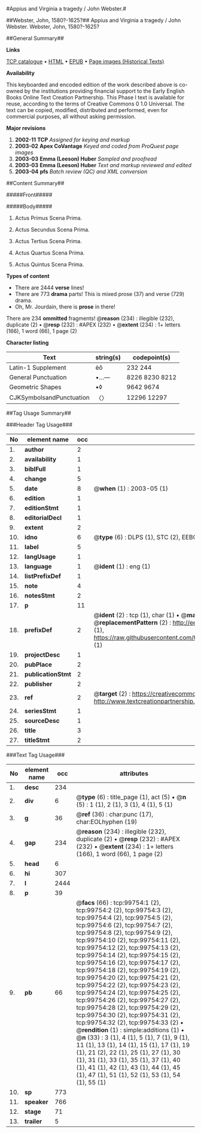 #Appius and Virginia a tragedy / John Webster.#

##Webster, John, 1580?-1625?##
Appius and Virginia a tragedy / John Webster.
Webster, John, 1580?-1625?

##General Summary##

**Links**

[TCP catalogue](http://www.ota.ox.ac.uk/tcp/)  • 
[HTML](http://tei.it.ox.ac.uk/tcp/Texts-HTML/free/A65/A65360.html)  • 
[EPUB](http://tei.it.ox.ac.uk/tcp/Texts-EPUB/free/A65/A65360.epub) • 
[Page images (Historical Texts)](https://data.historicaltexts.jisc.ac.uk/view?pubId=eebo-13494060e&pageId=eebo-13494060e-99754-1)

**Availability**

This keyboarded and encoded edition of the
	       work described above is co-owned by the institutions
	       providing financial support to the Early English Books
	       Online Text Creation Partnership. This Phase I text is
	       available for reuse, according to the terms of Creative
	       Commons 0 1.0 Universal. The text can be copied,
	       modified, distributed and performed, even for
	       commercial purposes, all without asking permission.

**Major revisions**

1. __2002-11__ __TCP__ *Assigned for keying and markup*
1. __2003-02__ __Apex CoVantage__ *Keyed and coded from ProQuest page images*
1. __2003-03__ __Emma (Leeson) Huber__ *Sampled and proofread*
1. __2003-03__ __Emma (Leeson) Huber__ *Text and markup reviewed and edited*
1. __2003-04__ __pfs__ *Batch review (QC) and XML conversion*

##Content Summary##

#####Front#####

#####Body#####

1. Actus Primus Scena Prima.

1. Actus Secundus Scena Prima.

1. Actus Tertius Scena Prima.

1. Actus Quartus Scena Prima.

1. Actus Quintus Scena Prima.

**Types of content**

  * There are 2444 **verse** lines!
  * There are 773 **drama** parts! This is mixed prose (37) and verse (729) drama.
  * Oh, Mr. Jourdain, there is **prose** in there!

There are 234 **ommitted** fragments! 
 @__reason__ (234) : illegible (232), duplicate (2)  •  @__resp__ (232) : #APEX (232)  •  @__extent__ (234) : 1+ letters (166), 1 word (66), 1 page (2)

**Character listing**


|Text|string(s)|codepoint(s)|
|---|---|---|
|Latin-1 Supplement|èô|232 244|
|General Punctuation|•…—|8226 8230 8212|
|Geometric Shapes|▪◊|9642 9674|
|CJKSymbolsandPunctuation|〈〉|12296 12297|

##Tag Usage Summary##

###Header Tag Usage###

|No|element name|occ|attributes|
|---|---|---|---|
|1.|__author__|2||
|2.|__availability__|1||
|3.|__biblFull__|1||
|4.|__change__|5||
|5.|__date__|8| @__when__ (1) : 2003-05 (1)|
|6.|__edition__|1||
|7.|__editionStmt__|1||
|8.|__editorialDecl__|1||
|9.|__extent__|2||
|10.|__idno__|6| @__type__ (6) : DLPS (1), STC (2), EEBO-CITATION (1), OCLC (1), VID (1)|
|11.|__label__|5||
|12.|__langUsage__|1||
|13.|__language__|1| @__ident__ (1) : eng (1)|
|14.|__listPrefixDef__|1||
|15.|__note__|4||
|16.|__notesStmt__|2||
|17.|__p__|11||
|18.|__prefixDef__|2| @__ident__ (2) : tcp (1), char (1)  •  @__matchPattern__ (2) : ([0-9\-]+):([0-9IVX]+) (1), (.+) (1)  •  @__replacementPattern__ (2) : http://eebo.chadwyck.com/downloadtiff?vid=$1&page=$2 (1), https://raw.githubusercontent.com/textcreationpartnership/Texts/master/tcpchars.xml#$1 (1)|
|19.|__projectDesc__|1||
|20.|__pubPlace__|2||
|21.|__publicationStmt__|2||
|22.|__publisher__|2||
|23.|__ref__|2| @__target__ (2) : https://creativecommons.org/publicdomain/zero/1.0/ (1), http://www.textcreationpartnership.org/docs/. (1)|
|24.|__seriesStmt__|1||
|25.|__sourceDesc__|1||
|26.|__title__|3||
|27.|__titleStmt__|2||


###Text Tag Usage###

|No|element name|occ|attributes|
|---|---|---|---|
|1.|__desc__|234||
|2.|__div__|6| @__type__ (6) : title_page (1), act (5)  •  @__n__ (5) : 1 (1), 2 (1), 3 (1), 4 (1), 5 (1)|
|3.|__g__|36| @__ref__ (36) : char:punc (17), char:EOLhyphen (19)|
|4.|__gap__|234| @__reason__ (234) : illegible (232), duplicate (2)  •  @__resp__ (232) : #APEX (232)  •  @__extent__ (234) : 1+ letters (166), 1 word (66), 1 page (2)|
|5.|__head__|6||
|6.|__hi__|307||
|7.|__l__|2444||
|8.|__p__|39||
|9.|__pb__|66| @__facs__ (66) : tcp:99754:1 (2), tcp:99754:2 (2), tcp:99754:3 (2), tcp:99754:4 (2), tcp:99754:5 (2), tcp:99754:6 (2), tcp:99754:7 (2), tcp:99754:8 (2), tcp:99754:9 (2), tcp:99754:10 (2), tcp:99754:11 (2), tcp:99754:12 (2), tcp:99754:13 (2), tcp:99754:14 (2), tcp:99754:15 (2), tcp:99754:16 (2), tcp:99754:17 (2), tcp:99754:18 (2), tcp:99754:19 (2), tcp:99754:20 (2), tcp:99754:21 (2), tcp:99754:22 (2), tcp:99754:23 (2), tcp:99754:24 (2), tcp:99754:25 (2), tcp:99754:26 (2), tcp:99754:27 (2), tcp:99754:28 (2), tcp:99754:29 (2), tcp:99754:30 (2), tcp:99754:31 (2), tcp:99754:32 (2), tcp:99754:33 (2)  •  @__rendition__ (1) : simple:additions (1)  •  @__n__ (33) : 3 (1), 4 (1), 5 (1), 7 (1), 9 (1), 11 (1), 13 (1), 14 (1), 15 (1), 17 (1), 19 (1), 21 (2), 22 (1), 25 (1), 27 (1), 30 (1), 31 (1), 33 (1), 35 (1), 37 (1), 40 (1), 41 (1), 42 (1), 43 (1), 44 (1), 45 (1), 47 (1), 51 (1), 52 (1), 53 (1), 54 (1), 55 (1)|
|10.|__sp__|773||
|11.|__speaker__|766||
|12.|__stage__|71||
|13.|__trailer__|5||
